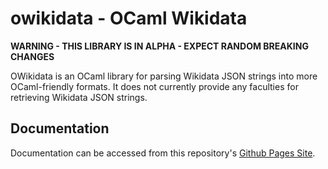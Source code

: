 # owikidata - OCaml Wikidata
**WARNING - THIS LIBRARY IS IN ALPHA - EXPECT RANDOM BREAKING CHANGES**

OWikidata is an OCaml library for parsing Wikidata JSON strings into more OCaml-friendly formats. It does not currently provide any faculties for retrieving Wikidata JSON strings.

## Documentation
Documentation can be accessed from this repository's [Github Pages Site](https://impossiblynew.github.io/owikidata/wikidata/Wikidata/index.html).

